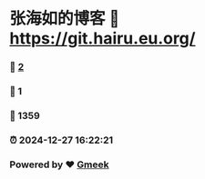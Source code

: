 # 张海如的博客 :link: https://git.hairu.eu.org/ 
### :page_facing_up: [2](https://git.hairu.eu.org//tag.html) 
### :speech_balloon: 1 
### :hibiscus: 1359 
### :alarm_clock: 2024-12-27 16:22:21 
### Powered by :heart: [Gmeek](https://github.com/Meekdai/Gmeek)
